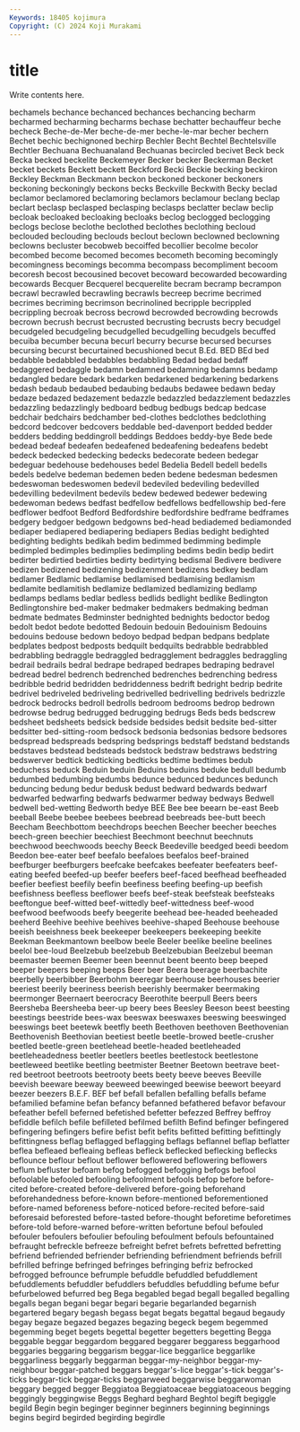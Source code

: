 ```yaml
---
Keywords: 18405 kojimura
Copyright: (C) 2024 Koji Murakami
---
```


# title

Write contents here.



 bechamels bechance bechanced bechances bechancing becharm
becharmed becharming becharms bechase bechatter bechauffeur beche becheck Beche-de-Mer beche-de-mer
beche-le-mar becher bechern Bechet bechic bechignoned bechirp Bechler Becht Bechtel
Bechtelsville Bechtler Bechuana Bechuanaland Bechuanas becircled becivet Beck beck Becka
becked beckelite Beckemeyer Becker becker Beckerman Becket becket beckets Beckett
beckett Beckford Becki Beckie becking beckiron Beckley Beckman Beckmann beckon
beckoned beckoner beckoners beckoning beckoningly beckons becks Beckville Beckwith Becky
beclad beclamor beclamored beclamoring beclamors beclamour beclang beclap beclart beclasp
beclasped beclasping beclasps beclatter beclaw beclip becloak becloaked becloaking becloaks
beclog beclogged beclogging beclogs beclose beclothe beclothed beclothes beclothing becloud
beclouded beclouding beclouds beclout beclown beclowned beclowning beclowns becluster becobweb
becoiffed becollier becolme becolor becombed become becomed becomes becometh becoming
becomingly becomingness becomings becomma becompass becompliment becoom becoresh becost becousined
becovet becoward becowarded becowarding becowards Becquer Becquerel becquerelite becram becramp
becrampon becrawl becrawled becrawling becrawls becreep becrime becrimed becrimes becriming
becrimson becrinolined becripple becrippled becrippling becroak becross becrowd becrowded becrowding
becrowds becrown becrush becrust becrusted becrusting becrusts becry becudgel becudgeled
becudgeling becudgelled becudgelling becudgels becuffed becuiba becumber becuna becurl becurry
becurse becursed becurses becursing becurst becurtained becushioned becut B.Ed. BED
BEd bed bedabble bedabbled bedabbles bedabbling Bedad bedad bedaff bedaggered
bedaggle bedamn bedamned bedamning bedamns bedamp bedangled bedare bedark bedarken
bedarkened bedarkening bedarkens bedash bedaub bedaubed bedaubing bedaubs bedawee bedawn
beday bedaze bedazed bedazement bedazzle bedazzled bedazzlement bedazzles bedazzling bedazzlingly
bedboard bedbug bedbugs bedcap bedcase bedchair bedchairs bedchamber bed-clothes bedclothes
bedclothing bedcord bedcover bedcovers beddable bed-davenport bedded bedder bedders bedding
beddingroll beddings Beddoes beddy-bye Bede bede bedead bedeaf bedeafen bedeafened
bedeafening bedeafens bedebt bedeck bedecked bedecking bedecks bedecorate bedeen bedegar
bedeguar bedehouse bedehouses bedel Bedelia Bedell bedell bedells bedels bedelve
bedeman bedemen beden bedene bedesman bedesmen bedeswoman bedeswomen bedevil bedeviled
bedeviling bedevilled bedevilling bedevilment bedevils bedew bedewed bedewer bedewing bedewoman
bedews bedfast bedfellow bedfellows bedfellowship bed-fere bedflower bedfoot Bedford Bedfordshire
bedfordshire bedframe bedframes bedgery bedgoer bedgown bedgowns bed-head bediademed bediamonded
bediaper bediapered bediapering bediapers Bedias bedight bedighted bedighting bedights bedikah
bedim bedimmed bedimming bedimple bedimpled bedimples bedimplies bedimpling bedims bedin
bedip bedirt bedirter bedirtied bedirties bedirty bedirtying bedismal Bedivere bedivere
bedizen bedizened bedizening bedizenment bedizens bedkey bedlam bedlamer Bedlamic bedlamise
bedlamised bedlamising bedlamism bedlamite bedlamitish bedlamize bedlamized bedlamizing bedlamp bedlamps
bedlams bedlar bedless bedlids bedlight bedlike Bedlington Bedlingtonshire bed-maker bedmaker
bedmakers bedmaking bedman bedmate bedmates Bedminster bednighted bednights bedoctor bedog
bedolt bedot bedote bedotted Bedouin bedouin Bedouinism Bedouins bedouins bedouse
bedown bedoyo bedpad bedpan bedpans bedplate bedplates bedpost bedposts bedquilt
bedquilts bedrabble bedrabbled bedrabbling bedraggle bedraggled bedragglement bedraggles bedraggling bedrail
bedrails bedral bedrape bedraped bedrapes bedraping bedravel bedread bedrel bedrench
bedrenched bedrenches bedrenching bedress bedribble bedrid bedridden bedriddenness bedrift bedright
bedrip bedrite bedrivel bedriveled bedriveling bedrivelled bedrivelling bedrivels bedrizzle bedrock
bedrocks bedroll bedrolls bedroom bedrooms bedrop bedrown bedrowse bedrug bedrugged
bedrugging bedrugs Beds beds bedscrew bedsheet bedsheets bedsick bedside bedsides
bedsit bedsite bed-sitter bedsitter bed-sitting-room bedsock bedsonia bedsonias bedsore bedsores
bedspread bedspreads bedspring bedsprings bedstaff bedstand bedstands bedstaves bedstead bedsteads
bedstock bedstraw bedstraws bedstring bedswerver bedtick bedticking bedticks bedtime bedtimes
bedub beduchess beduck Beduin beduin Beduins beduins beduke bedull bedumb
bedumbed bedumbing bedumbs bedunce bedunced bedunces bedunch beduncing bedung bedur
bedusk bedust bedward bedwards bedwarf bedwarfed bedwarfing bedwarfs bedwarmer bedway
bedways Bedwell bedwell bed-wetting Bedworth bedye BEE Bee bee beearn
be-east Beeb beeball Beebe beebee beebees beebread beebreads bee-butt beech
Beecham Beechbottom beechdrops beechen Beecher beecher beeches beech-green beechier beechiest
Beechmont beechnut beechnuts beechwood beechwoods beechy Beeck Beedeville beedged beedi
beedom Beedon bee-eater beef beefalo beefaloes beefalos beef-brained beefburger beefburgers
beefcake beefcakes beefeater beefeaters beef-eating beefed beefed-up beefer beefers beef-faced
beefhead beefheaded beefier beefiest beefily beefin beefiness beefing beefing-up beefish
beefishness beefless beeflower beefs beef-steak beefsteak beefsteaks beeftongue beef-witted beef-wittedly
beef-wittedness beef-wood beefwood beefwoods beefy beegerite beehead bee-headed beeheaded beeherd
Beehive beehive beehives beehive-shaped Beehouse beehouse beeish beeishness beek beekeeper
beekeepers beekeeping beekite Beekman Beekmantown beelbow beele Beeler beelike beeline
beelines beelol bee-loud Beelzebub beelzebub Beelzebubian Beelzebul beeman beemaster beemen
Beemer been beennut beent beento beep beeped beeper beepers beeping
beeps Beer beer Beera beerage beerbachite beerbelly beerbibber Beerbohm beeregar
beerhouse beerhouses beerier beeriest beerily beeriness beerish beerishly beermaker beermaking
beermonger Beernaert beerocracy Beerothite beerpull Beers beers Beersheba Beersheeba beer-up
beery bees Beesley Beeson beest beesting beestings beestride bees-wax beeswax
beeswaxes beeswing beeswinged beeswings beet beetewk beetfly beeth Beethoven beethoven
Beethovenian Beethovenish Beethovian beetiest beetle beetle-browed beetle-crusher beetled beetle-green beetlehead
beetle-headed beetleheaded beetleheadedness beetler beetlers beetles beetlestock beetlestone beetleweed beetlike
beetling beetmister Beetner Beetown beetrave beet-red beetroot beetroots beetrooty beets
beety beeve beeves Beeville beevish beeware beeway beeweed beewinged beewise
beewort beeyard beezer beezers B.E.F. BEF bef befall befallen befalling
befalls befame befamilied befamine befan befancy befanned befathered befavor befavour
befeather befell beferned befetished befetter befezzed Beffrey beffroy befiddle befilch
befile befilleted befilmed befilth Befind befinger befingered befingering befingers befire
befist befit befits befitted befitting befittingly befittingness beflag beflagged beflagging
beflags beflannel beflap beflatter beflea befleaed befleaing befleas befleck beflecked
beflecking beflecks beflounce beflour beflout beflower beflowered beflowering beflowers beflum
befluster befoam befog befogged befogging befogs befool befoolable befooled befooling
befoolment befools befop before before-cited before-created before-delivered before-going beforehand beforehandedness
before-known before-mentioned beforementioned before-named beforeness before-noticed before-recited before-said beforesaid beforested
before-tasted before-thought beforetime beforetimes before-told before-warned before-written befortune befoul befouled
befouler befoulers befoulier befouling befoulment befouls befountained befraught befreckle befreeze
befreight befret befrets befretted befretting befriend befriended befriender befriending befriendment
befriends befrill befrilled befringe befringed befringes befringing befriz befrocked befrogged
befrounce befrumple befuddle befuddled befuddlement befuddlements befuddler befuddlers befuddles befuddling
befume befur befurbelowed befurred beg Bega begabled begad begall begalled
begalling begalls began begani begar begari begarie begarlanded begarnish begartered
begary begash begass begat begats begattal begaud begaudy begay begaze
begazed begazes begazing begeck begem begemmed begemming beget begets begettal
begetter begetters begetting Begga beggable beggar beggardom beggared beggarer beggaress
beggarhood beggaries beggaring beggarism beggar-lice beggarlice beggarlike beggarliness beggarly beggarman
beggar-my-neighbor beggar-my-neighbour beggar-patched beggars beggar's-lice beggar's-tick beggar's-ticks beggar-tick beggar-ticks beggarweed
beggarwise beggarwoman beggary begged begger Beggiatoa Beggiatoaceae beggiatoaceous begging beggingly
beggingwise Beggs Beghard beghard Beghtol begift begiggle begild Begin begin
beginger beginner beginners beginning beginnings begins begird begirded begirding begirdle
